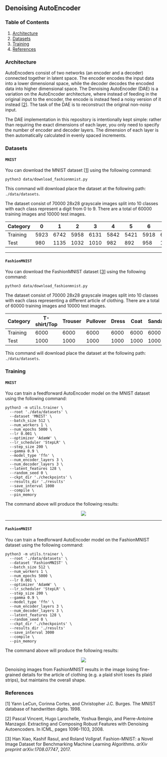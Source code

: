 ## Denoising AutoEncoder 

### Table of Contents
1. [Architecture](#Architecture)
1. [Datasets](#Datasets)
1. [Training](#Training)
1. [References](#References)

### Architecture
AutoEncoders consist of two networks (an encoder and a decoder) connected together in latent space. The encoder encodes the input data into a lower dimensional space, while the decoder decodes the encoded data into higher dimensional space. The Denoising AutoEncoder (DAE) is a variation on the AutoEncoder architecture, where instead of feeding in the original input to the encoder, the encode is instead feed a noisy version of it instead [<a href="#vincent2008denoisingautoencoder">2</a>]. The task of the DAE is to reconstruct the original non-noisy input.

The DAE implementation in this repository is intentionally kept simple: rather than requiring the exact dimensions of each layer, you only need to specify the number of encoder and decoder layers. The dimension of each layer is then automatically calculated in evenly spaced increments.

### Datasets

#### `MNIST`

You can download the MNIST dataset [<a href="#lecun1998mnist">1</a>] using the following command:

```console
python3 data/download_fashionmnist.py
```

This command will download place the dataset at the following path: `./data/datasets`.

The dataset consist of 70000 28x28 grayscale images split into 10 classes with each class represent a digit from 0 to 9. There are a total of 60000 training images and 10000 test images.

| Category | 0 | 1 | 2 | 3 | 4 | 5 | 6 | 7 | 8 | 9 | Total |
| -------- | - | - | - | - | - | - | - | - | - | - | ----- |
| Training | 5923 | 6742 | 5958 | 6131 | 5842 | 5421 | 5918 | 6265 | 5851 | 5949 | 60000 |
| Test | 980 | 1135 | 1032 | 1010 | 982 | 892 | 958 | 1028 | 974 | 1009 | 10000 |

---

#### `FashionMNIST`

You can download the FashionMNIST dataset [<a href="#xia2017fashionmnist">3</a>] using the following command:

```console
python3 data/download_fashionmnist.py
```

The dataset consist of 70000 28x28 grayscale images split into 10 classes with each class representing a different article of clothing. There are a total of 60000 training images and 10000 test images.

| Category | T-shirt/Top | Trouser | Pullover | Dress | Coat | Sandal | Shirt | Sneaker | Bag | Ankle Boot | Total |
| -------- | - | - | - | - | - | - | - | - | - | - | ----- |
| Training | 6000 | 6000 | 6000 | 6000 | 6000 | 6000 | 6000 | 6000 | 6000 | 6000 | 60000 |
| Test | 1000 | 1000 | 1000 | 1000 | 1000 | 1000 | 1000 | 1000 | 1000 | 1000 | 10000 |

This command will download place the dataset at the following path: `./data/datasets`.

### Training

#### `MNIST`

You can train a feedforward AutoEncoder model on the MNIST dataset using the following command:

```console
python3 -m utils.trainer \
  --root './data/datasets' \
  --dataset 'MNIST' \
  --batch_size 512 \
  --num_workers 1 \
  --num_epochs 5000 \
  --lr 0.001 \
  --optimizer 'AdamW' \
  --lr_scheduler 'StepLR' \
  --step_size 200 \
  --gamma 0.9 \
  --model_type 'ffn' \
  --num_encoder_layers 3 \
  --num_decoder_layers 3 \
  --latent_features 128 \
  --random_seed 0 \
  --ckpt_dir './checkpoints' \
  --results_dir './results'
  --save_interval 1000
  --compile \
  --pin_memory
```

The command above will produce the following results:

<p align="center">
  <img src="./docs/MNIST/gif/denoising.gif"/>
</p>

---

#### `FashionMNIST`

You can train a feedforward AutoEncoder model on the FashionMNIST dataset using the following command:

```console
python3 -m utils.trainer \
  --root './data/datasets' \
  --dataset 'FashionMNIST' \
  --batch_size 512 \
  --num_workers 1 \
  --num_epochs 5000 \
  --lr 0.001 \
  --optimizer 'AdamW' \
  --lr_scheduler 'StepLR' \
  --step_size 200 \
  --gamma 0.9 \
  --model_type 'ffn' \
  --num_encoder_layers 3 \
  --num_decoder_layers 3 \
  --latent_features 128 \
  --random_seed 0 \
  --ckpt_dir './checkpoints' \
  --results_dir './results'
  --save_interval 3000
  --compile \
  --pin_memory
```

The command above will produce the following results:

<p align="center">
  <img src="./docs/FashionMNIST/gif/denoising.gif"/>
</p>

Denoising images from FashionMNIST results in the image losing fine-grained details for the article of clothing (e.g. a plaid shirt loses its plaid strips), but maintains the overall shape.

### References
<a name="lecun1998mnist"></a>[1] Yann LeCun, Corinna Cortes, and Christopher J.C. Burges. The MNIST database of handwritten digits. 1998. 

<a name="vincent2008denoisingautoencoder"></a>[2] Pascal Vincent, Hugo Larochelle, Yoshua Bengio, and Pierre-Antoine Manzagol. Extracting and Composing Robust Features with Denoising Autoencoders. In ICML, pages 1096-1103, 2008.

<a name="xia2017fashionmnist"></a>[3] Han Xiao, Kashif Rasul, and Roland Vollgraf. Fashion-MNIST: a Novel Image Dataset for Benchmarking Machine Learning Algorithms. *arXiv preprint arXiv:1708.07747*, 2017.
